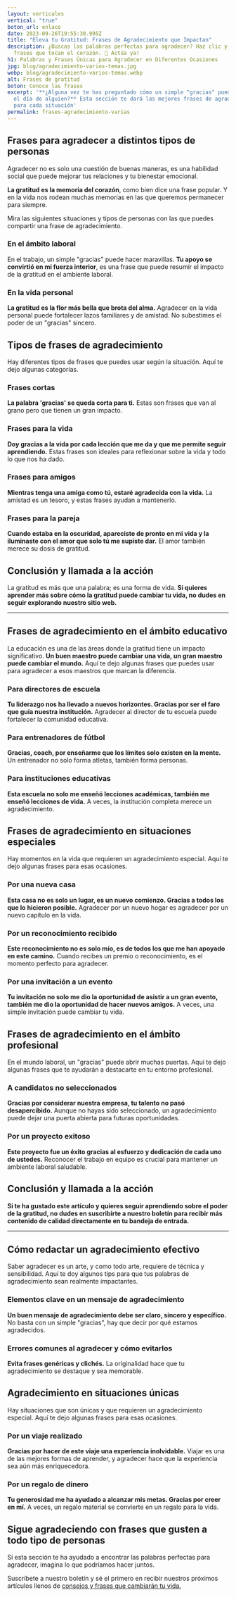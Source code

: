 ```yaml
---
layout: verticales
vertical: "true"
boton_url: enlace
date: 2023-09-26T19:55:30.995Z
title: "Eleva tu Gratitud: Frases de Agradecimiento que Impactan"
description: ¿Buscas las palabras perfectas para agradecer? Haz clic y encuentra
  frases que tocan el corazón. 🌹 Actúa ya!
h1: Palabras y Frases Únicas para Agradecer en Diferentes Ocasiones
jpg: blog/agradecimiento-varios-temas.jpg
webp: blog/agradecimiento-varios-temas.webp
alt: Frases de gratitud
boton: Conoce las frases
excerpt: '**¿Alguna vez te has preguntado cómo un simple "gracias" puede cambiar
  el día de alguien?** Esta sección te dará las mejores frases de agradecimiento
  para cada situación'
permalink: frases-agradecimiento-varias
---
```

## Frases para agradecer a distintos tipos de personas

Agradecer no es solo una cuestión de buenas maneras, es una habilidad social que puede mejorar tus relaciones y tu bienestar emocional.

**La gratitud es la memoria del corazón**, como bien dice una frase popular. Y en la vida nos rodean muchas memorias en las que queremos permanecer para siempre.

M﻿ira las siguientes situaciones y tipos de personas con las que puedes compartir una frase de agradecimiento.

### En el ámbito laboral

En el trabajo, un simple "gracias" puede hacer maravillas. **Tu apoyo se convirtió en mi fuerza interior**, es una frase que puede resumir el impacto de la gratitud en el ambiente laboral.

### En la vida personal

**La gratitud es la flor más bella que brota del alma.** Agradecer en la vida personal puede fortalecer lazos familiares y de amistad. No subestimes el poder de un "gracias" sincero.

## Tipos de frases de agradecimiento

Hay diferentes tipos de frases que puedes usar según la situación. Aquí te dejo algunas categorías.

### Frases cortas

**La palabra 'gracias' se queda corta para ti.** Estas son frases que van al grano pero que tienen un gran impacto.

### Frases para la vida

**Doy gracias a la vida por cada lección que me da y que me permite seguir aprendiendo.** Estas frases son ideales para reflexionar sobre la vida y todo lo que nos ha dado.

### Frases para amigos

**Mientras tenga una amiga como tú, estaré agradecida con la vida.** La amistad es un tesoro, y estas frases ayudan a mantenerlo.

### Frases para la pareja

**Cuando estaba en la oscuridad, apareciste de pronto en mi vida y la iluminaste con el amor que solo tú me supiste dar.** El amor también merece su dosis de gratitud.

## Conclusión y llamada a la acción

La gratitud es más que una palabra; es una forma de vida. **Si quieres aprender más sobre cómo la gratitud puede cambiar tu vida, no dudes en seguir explorando nuestro sitio web.**

- - -

## Frases de agradecimiento en el ámbito educativo

La educación es una de las áreas donde la gratitud tiene un impacto significativo. **Un buen maestro puede cambiar una vida, un gran maestro puede cambiar el mundo.** Aquí te dejo algunas frases que puedes usar para agradecer a esos maestros que marcan la diferencia.

### Para directores de escuela

**Tu liderazgo nos ha llevado a nuevos horizontes. Gracias por ser el faro que guía nuestra institución.** Agradecer al director de tu escuela puede fortalecer la comunidad educativa.

### Para entrenadores de fútbol

**Gracias, coach, por enseñarme que los límites solo existen en la mente.** Un entrenador no solo forma atletas, también forma personas.

### Para instituciones educativas

**Esta escuela no solo me enseñó lecciones académicas, también me enseñó lecciones de vida.** A veces, la institución completa merece un agradecimiento.

## Frases de agradecimiento en situaciones especiales

Hay momentos en la vida que requieren un agradecimiento especial. Aquí te dejo algunas frases para esas ocasiones.

### Por una nueva casa

**Esta casa no es solo un lugar, es un nuevo comienzo. Gracias a todos los que lo hicieron posible.** Agradecer por un nuevo hogar es agradecer por un nuevo capítulo en la vida.

### Por un reconocimiento recibido

**Este reconocimiento no es solo mío, es de todos los que me han apoyado en este camino.** Cuando recibes un premio o reconocimiento, es el momento perfecto para agradecer.

### Por una invitación a un evento

**Tu invitación no solo me dio la oportunidad de asistir a un gran evento, también me dio la oportunidad de hacer nuevos amigos.** A veces, una simple invitación puede cambiar tu vida.

## Frases de agradecimiento en el ámbito profesional

En el mundo laboral, un "gracias" puede abrir muchas puertas. Aquí te dejo algunas frases que te ayudarán a destacarte en tu entorno profesional.

### A candidatos no seleccionados

**Gracias por considerar nuestra empresa, tu talento no pasó desapercibido.** Aunque no hayas sido seleccionado, un agradecimiento puede dejar una puerta abierta para futuras oportunidades.

### Por un proyecto exitoso

**Este proyecto fue un éxito gracias al esfuerzo y dedicación de cada uno de ustedes.** Reconocer el trabajo en equipo es crucial para mantener un ambiente laboral saludable.

## Conclusión y llamada a la acción

**Si te ha gustado este artículo y quieres seguir aprendiendo sobre el poder de la gratitud, no dudes en suscribirte a nuestro boletín para recibir más contenido de calidad directamente en tu bandeja de entrada.**

- - -

## Cómo redactar un agradecimiento efectivo

Saber agradecer es un arte, y como todo arte, requiere de técnica y sensibilidad. Aquí te doy algunos tips para que tus palabras de agradecimiento sean realmente impactantes.

### Elementos clave en un mensaje de agradecimiento

**Un buen mensaje de agradecimiento debe ser claro, sincero y específico.** No basta con un simple "gracias", hay que decir por qué estamos agradecidos.

### Errores comunes al agradecer y cómo evitarlos

**Evita frases genéricas y clichés.** La originalidad hace que tu agradecimiento se destaque y sea memorable.

## Agradecimiento en situaciones únicas

Hay situaciones que son únicas y que requieren un agradecimiento especial. Aquí te dejo algunas frases para esas ocasiones.

### Por un viaje realizado

**Gracias por hacer de este viaje una experiencia inolvidable.** Viajar es una de las mejores formas de aprender, y agradecer hace que la experiencia sea aún más enriquecedora.

### Por un regalo de dinero

**Tu generosidad me ha ayudado a alcanzar mis metas. Gracias por creer en mí.** A veces, un regalo material se convierte en un regalo para la vida.

## Sigue agradeciendo con frases que gusten a todo tipo de personas

Si esta sección te ha ayudado a encontrar las palabras perfectas para agradecer, imagina lo que podríamos hacer juntos.

Suscríbete a nuestro boletín y sé el primero en recibir nuestros próximos artículos llenos de [consejos y frases que cambiarán tu vida.]({{'reflexiones'|relative_url}})